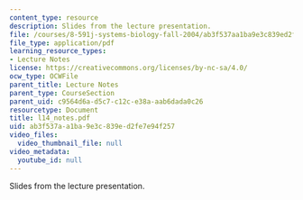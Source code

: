 ```yaml
---
content_type: resource
description: Slides from the lecture presentation.
file: /courses/8-591j-systems-biology-fall-2004/ab3f537aa1ba9e3c839ed2fe7e94f257_l14_notes.pdf
file_type: application/pdf
learning_resource_types:
- Lecture Notes
license: https://creativecommons.org/licenses/by-nc-sa/4.0/
ocw_type: OCWFile
parent_title: Lecture Notes
parent_type: CourseSection
parent_uid: c9564d6a-d5c7-c12c-e38a-aab6dada0c26
resourcetype: Document
title: l14_notes.pdf
uid: ab3f537a-a1ba-9e3c-839e-d2fe7e94f257
video_files:
  video_thumbnail_file: null
video_metadata:
  youtube_id: null
---
```

Slides from the lecture presentation.